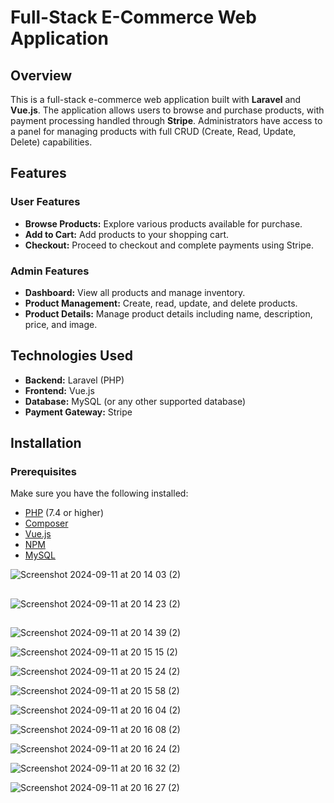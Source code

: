 # Full-Stack E-Commerce Web Application

## Overview

This is a full-stack e-commerce web application built with **Laravel** and **Vue.js**. The application allows users to browse and purchase products, with payment processing handled through **Stripe**. Administrators have access to a panel for managing products with full CRUD (Create, Read, Update, Delete) capabilities.

## Features

### User Features
- **Browse Products:** Explore various products available for purchase.
- **Add to Cart:** Add products to your shopping cart.
- **Checkout:** Proceed to checkout and complete payments using Stripe.

### Admin Features
- **Dashboard:** View all products and manage inventory.
- **Product Management:** Create, read, update, and delete products.
- **Product Details:** Manage product details including name, description, price, and image.

## Technologies Used

- **Backend:** Laravel (PHP)
- **Frontend:** Vue.js
- **Database:** MySQL (or any other supported database)
- **Payment Gateway:** Stripe

## Installation

### Prerequisites

Make sure you have the following installed:
- [PHP](https://www.php.net/manual/en/install.php) (7.4 or higher)
- [Composer](https://getcomposer.org/)
- [Vue.js](https://vuejs.org/)
- [NPM](https://www.npmjs.com/get-npm)
- [MySQL](https://www.mysql.com/) 




![Screenshot 2024-09-11 at 20 14 03 (2)](https://github.com/user-attachments/assets/99b55929-f267-4859-9247-c5c0e230c064)
##
![Screenshot 2024-09-11 at 20 14 23 (2)](https://github.com/user-attachments/assets/27f5e495-0b9f-4c96-b5b3-ce3e497c8d74)
##
![Screenshot 2024-09-11 at 20 14 39 (2)](https://github.com/user-attachments/assets/65437574-afab-4bb0-9e09-ef00e3c0f2a3)

![Screenshot 2024-09-11 at 20 15 15 (2)](https://github.com/user-attachments/assets/6bc4ff08-2243-4ea5-9621-d567b0cc88fe)

![Screenshot 2024-09-11 at 20 15 24 (2)](https://github.com/user-attachments/assets/e5989b17-b900-4c47-99cf-3a0e2e450f88)

![Screenshot 2024-09-11 at 20 15 58 (2)](https://github.com/user-attachments/assets/da35c2ac-085f-44b1-b246-19a5ef8e52de)

![Screenshot 2024-09-11 at 20 16 04 (2)](https://github.com/user-attachments/assets/3d3d7a91-1ad9-41f6-957c-b9d82915ac79)

![Screenshot 2024-09-11 at 20 16 08 (2)](https://github.com/user-attachments/assets/af1391a0-7846-4548-a1c5-11ac247aa12d)

![Screenshot 2024-09-11 at 20 16 24 (2)](https://github.com/user-attachments/assets/ca3e6bac-f4bf-4e47-8ea6-fd3dc7e45080)

![Screenshot 2024-09-11 at 20 16 32 (2)](https://github.com/user-attachments/assets/c345535f-8f1a-4bc3-9bd1-d9817cf95b8b)

![Screenshot 2024-09-11 at 20 16 27 (2)](https://github.com/user-attachments/assets/07c55408-32e2-44e4-88f7-71a7fa8e1692)
